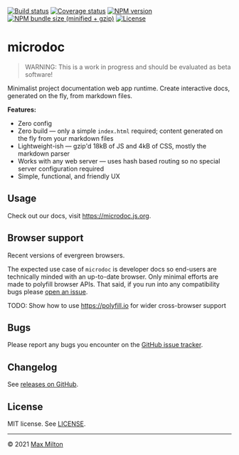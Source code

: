 [![Build status](https://img.shields.io/github/workflow/status/maxmilton/microdoc/ci)](https://github.com/maxmilton/microdoc/actions)
[![Coverage status](https://img.shields.io/codeclimate/coverage/MaxMilton/microdoc)](https://codeclimate.com/github/MaxMilton/microdoc)
[![NPM version](https://img.shields.io/npm/v/microdoc.svg)](https://www.npmjs.com/package/microdoc)
[![NPM bundle size (minified + gzip)](https://img.shields.io/bundlephobia/minzip/microdoc.svg)](https://bundlephobia.com/result?p=microdoc)
[![License](https://img.shields.io/github/license/maxmilton/microdoc.svg)](https://github.com/maxmilton/microdoc/blob/master/LICENSE)

# microdoc

> WARNING: This is a work in progress and should be evaluated as beta software!

Minimalist project documentation web app runtime. Create interactive docs, generated on the fly, from markdown files.

**Features:**

- Zero config
- Zero build — only a simple `index.html` required; content generated on the fly from your markdown files
- Lightweight-ish — gzip'd 18kB of JS and 4kB of CSS, mostly the markdown parser
- Works with any web server — uses hash based routing so no special server configuration required
- Simple, functional, and friendly UX

## Usage

Check out our docs, visit <https://microdoc.js.org>.

## Browser support

Recent versions of evergreen browsers.

The expected use case of `microdoc` is developer docs so end-users are technically minded with an up-to-date browser. Only minimal efforts are made to polyfill browser APIs. That said, if you run into any compatibility bugs please [open an issue](https://github.com/maxmilton/microdoc/issues).

TODO: Show how to use <https://polyfill.io> for wider cross-browser support

## Bugs

Please report any bugs you encounter on the [GitHub issue tracker](https://github.com/maxmilton/microdoc/issues).

## Changelog

See [releases on GitHub](https://github.com/maxmilton/microdoc/releases).

## License

MIT license. See [LICENSE](https://github.com/maxmilton/microdoc/blob/master/LICENSE).

---

© 2021 [Max Milton](https://maxmilton.com)
